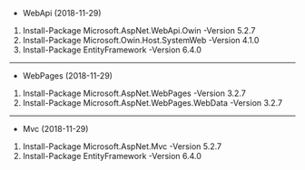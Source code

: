 - WebApi (2018-11-29)
1. Install-Package Microsoft.AspNet.WebApi.Owin -Version 5.2.7
2. Install-Package Microsoft.Owin.Host.SystemWeb -Version 4.1.0
3. Install-Package EntityFramework -Version 6.4.0

------------

- WebPages (2018-11-29)
1. Install-Package Microsoft.AspNet.WebPages -Version 3.2.7
2. Install-Package Microsoft.AspNet.WebPages.WebData -Version 3.2.7

------------

- Mvc (2018-11-29)
1. Install-Package Microsoft.AspNet.Mvc -Version 5.2.7
2. Install-Package EntityFramework -Version 6.4.0
